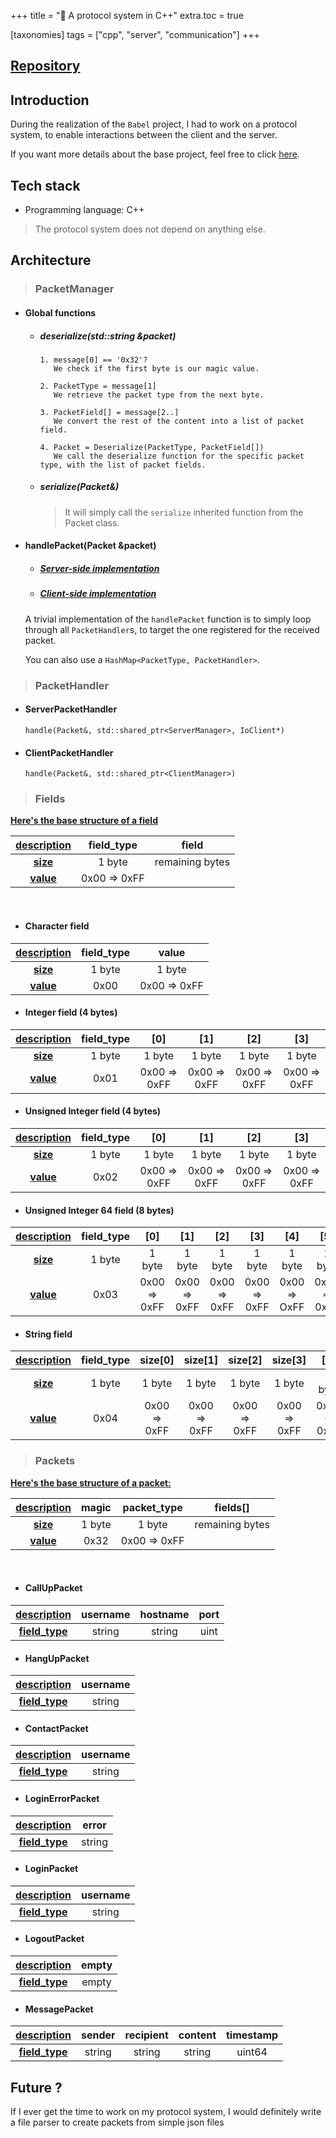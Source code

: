+++
title = "📡 A protocol system in C++"
extra.toc = true

[taxonomies]
tags = ["cpp", "server", "communication"]
+++

## [Repository](https://github.com/paulcomte/babel/tree/main/protocol)

## Introduction

During the realization of the `Babel` project, I had to work on a protocol system, to enable interactions between the client and the server.

If you want more details about the base project, feel free to click [here](/projects/babel).

## Tech stack
 - Programming language: C++

> The protocol system does not depend on anything else.

## Architecture

> ### PacketManager

- #### Global functions

  - ##### deserialize(std::string &packet)
    ```
    1. message[0] == '0x32'?
       We check if the first byte is our magic value.

    2. PacketType = message[1]
       We retrieve the packet type from the next byte.

    3. PacketField[] = message[2..]
       We convert the rest of the content into a list of packet field.

    4. Packet = Deserialize(PacketType, PacketField[])
       We call the deserialize function for the specific packet type, with the list of packet fields.
    ```
  - ##### serialize(Packet&)

    > It will simply call the `serialize` inherited function from the Packet class.

- #### handlePacket(Packet &packet)
  - ##### [Server-side implementation](https://github.com/paulcomte/babel/blob/main/protocol/server/ServerPacketManager.cpp)
  - ##### [Client-side implementation](https://github.com/paulcomte/babel/blob/main/protocol/client/ClientPacketManager.cpp)

  A trivial implementation of the `handlePacket` function is to simply loop through all `PacketHandler`s, to target the one registered for the received packet.

  You can also use a `HashMap<PacketType, PacketHandler>`.

> ### PacketHandler

  - #### ServerPacketHandler
    ```
    handle(Packet&, std::shared_ptr<ServerManager>, IoClient*)
    ```

  - #### ClientPacketHandler
    ```
    handle(Packet&, std::shared_ptr<ClientManager>)
    ```

> ### Fields

<u>**Here's the base structure of a field**</u>

| <u>**description**</u> |  field_type   |       field       |
| :--------------------: | :-----------: | :---------------: |
|    <u>**size**</u>     |    1 byte     |  remaining bytes  |
|    <u>**value**</u>    |  0x00 => 0xFF |                   |

<br>

  - #### Character field
| <u>**description**</u> |  field_type   |      value     |
| :--------------------: | :-----------: |  :-----------: |
|    <u>**size**</u>     |    1 byte     |     1 byte     |
|    <u>**value**</u>    |     0x00      |  0x00 => 0xFF  |

  - #### Integer field (4 bytes)
| <u>**description**</u> |  field_type   |       [0]      |      [1]      |      [2]      |      [3]      |
| :--------------------: | :-----------: | :------------: | :-----------: | :-----------: | :-----------: | 
|    <u>**size**</u>     |    1 byte     |     1 byte     |     1 byte    |     1 byte    |     1 byte    |
|    <u>**value**</u>    |     0x01      |  0x00 => 0xFF  |  0x00 => 0xFF |  0x00 => 0xFF |  0x00 => 0xFF |

  - #### Unsigned Integer field (4 bytes)
| <u>**description**</u> |  field_type   |       [0]      |      [1]      |      [2]      |      [3]      |
| :--------------------: | :-----------: | :------------: | :-----------: | :-----------: | :-----------: | 
|    <u>**size**</u>     |    1 byte     |     1 byte     |     1 byte    |     1 byte    |     1 byte    |
|    <u>**value**</u>    |     0x02      |  0x00 => 0xFF  |  0x00 => 0xFF |  0x00 => 0xFF |  0x00 => 0xFF |

  - #### Unsigned Integer 64 field (8 bytes)
| <u>**description**</u> |  field_type   |       [0]      |      [1]      |      [2]      |      [3]      | [4] | [5] | [6] | [7] |
| :--------------------: | :-----------: | :------------: | :-----------: | :-----------: | :-----------: | :-----------: | :-----------: | :-----------: | :-----------: | 
|    <u>**size**</u>     |    1 byte     |     1 byte     |    1 byte     |    1 byte     |     1 byte    |     1 byte    |     1 byte    |     1 byte      |     1 byte    |
|    <u>**value**</u>    |     0x03      |  0x00 => 0xFF  |  0x00 => 0xFF |  0x00 => 0xFF |  0x00 => 0xFF |  0x00 => OxFF |  0x00 => 0xFF |  0x00 => 0xFF |  0x00 => 0xFF |

  - #### String field
| <u>**description**</u> |  field_type   |    size[0]    |    size[1]    |    size[2]    |    size[3]    |      [0]      |     |      [n]      |
| :--------------------: | :-----------: | :-----------: | :-----------: | :-----------: | :-----------: | :-----------: | :-: | :-----------: |
|    <u>**size**</u>     |    1 byte     |     1 byte    |     1 byte    |     1 byte    |     1 byte    |    1 byte     | n-1 bytes |   1 byte  |
|    <u>**value**</u>    |     0x04      |  0x00 => 0xFF |  0x00 => 0xFF |  0x00 => 0xFF |  0x00 => 0xFF |  0x00 => 0xFF | 0x00 => 0xFF |  0x00 => 0xFF |

> ### Packets

  <u>**Here's the base structure of a packet:**</u>

| <u>**description**</u> |   magic   |  packet_type  |      fields[]     |
| :--------------------: | :-------: | :-----------: | :---------------: |
|    <u>**size**</u>     |  1 byte   |    1 byte     |  remaining bytes  |
|    <u>**value**</u>    |   0x32    | 0x00 => 0xFF  |                   |

<br>

  - #### CallUpPacket
| <u>**description**</u> |    username    |    hostname    |      port      |
| :--------------------: | :------------: | :------------: | :------------: |
| <u>**field_type**</u>  |     string     |    string      |      uint      |

  - #### HangUpPacket
| <u>**description**</u> |    username    |
| :--------------------: | :------------: | 
| <u>**field_type**</u>  |     string     |

  - #### ContactPacket
| <u>**description**</u> |    username    |
| :--------------------: | :------------: | 
| <u>**field_type**</u>  |     string     |
  
  - #### LoginErrorPacket
| <u>**description**</u> |      error     |
| :--------------------: | :------------: | 
| <u>**field_type**</u>  |     string     |
  
  - #### LoginPacket
| <u>**description**</u> |    username    |
| :--------------------: | :------------: | 
| <u>**field_type**</u>  |     string     |
  
  - #### LogoutPacket
| <u>**description**</u> |     empty      |
| :--------------------: | :------------: | 
| <u>**field_type**</u>  |     empty      |
  
  - #### MessagePacket
| <u>**description**</u> |     sender     |    recipient   |     content    |    timestamp    |
| :--------------------: | :------------: | :------------: | :------------: | :-------------: | 
| <u>**field_type**</u>  |     string     |     string     |     string     |     uint64      |

## Future ?

If I ever get the time to work on my protocol system, I would definitely write a file parser to create packets from simple json files

